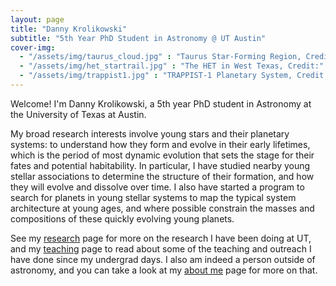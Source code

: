 ```yaml
---
layout: page
title: "Danny Krolikowski"
subtitle: "5th Year PhD Student in Astronomy @ UT Austin"
cover-img:
  - "/assets/img/taurus_cloud.jpg" : "Taurus Star-Forming Region, Credit:"
  - "/assets/img/het_startrail.jpg" : "The HET in West Texas, Credit:"
  - "/assets/img/trappist1.jpg" : "TRAPPIST-1 Planetary System, Credit:"
---
```


Welcome! I'm Danny Krolikowski, a 5th year PhD student in Astronomy at the University of Texas at Austin.

My broad research interests involve young stars and their planetary systems: to understand how they form and evolve in their early lifetimes, which is the period of most dynamic evolution that sets the stage for their fates and potential habitability. In particular, I have studied nearby young stellar associations to determine the structure of their formation, and how they will evolve and dissolve over time. I also have started a program to search for planets in young stellar systems to map the typical system architecture at young ages, and where possible constrain the masses and compositions of these quickly evolving young planets.

See my [research](/research) page for more on the research I have been doing at UT, and my [teaching](/teach) page to read about some of the teaching and outreach I have done since my undergrad days. I also am indeed a person outside of astronomy, and you can take a look at my [about me](\aboutme) page for more on that.
